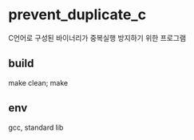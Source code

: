 # prevent_duplicate_c
C언어로 구성된 바이너리가 중복실행 방지하기 위한 프로그램


## build
make clean; make


## env
gcc, standard lib


